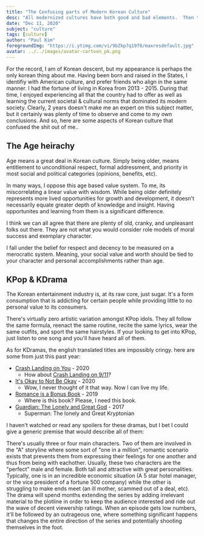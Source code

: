 ```yaml
---
title: "The Confusing parts of Modern Korean Culture"
desc: "All modernized cultures have both good and bad elements.  Then there are parts that are just confusing..."
date: "Dec 11, 2020"
subject: "culture"
tags: [culture]
author: "Paul Kim"
foregroundImg: "https://i.ytimg.com/vi/9bZkp7q19f0/maxresdefault.jpg"
avatar: ../../images/avatar-cartoon_pk.png
---
```


For the record, I am of Korean descent, but my appearance is perhaps the only korean thing about me. Having been born and raised in the States, I identifiy with American culture, and prefer friends who align in the same manner. I had the fortune of living in Korea from 2013 - 2015. During that time, I enjoyed experiencing all that the country had to offer as well as learning the current societal & cultural norms that dominated its modern society. Clearly, 2 years doesn't make me an expert on this subject matter, but it certainly was plenty of time to observe and come to my own conclusions. And so, here are some aspects of Korean culture that confused the shit out of me..

## The Age heirachy

Age means a great deal in Korean culture. Simply being older, means entitlement to unconditional respect, formal addressment, and priority in most social and political categories (opinions, benefits, etc).

In many ways, I oppose this age based value system. To me, its miscorrelating a linear value with wisdom. While being older definitely represents more lived opportunities for growth and development, it doesn't necessarily equate greater depth of knowledge and insight. Having opportunites and learning from them is a significant difference.

I think we can all agree that there are plenty of old, cranky, and unpleasant folks out there. They are not what you would consider role models of moral success and exemplary character.

I fall under the belief for respect and decency to be measured on a merocratic system. Meaning, your social value and worth should be tied to your character and personal accomplishments rather than age.

## KPop & KDrama

The Korean entertainment industry is, at its raw core, just sugar. It's a form consumption that is addicting for certain people while providing little to no personal value to its consumers.

There's virtually zero artistic variation amongst KPop idols. They all follow the same formula, reenact the same routine, recite the same lyrics, wear the same outfits, and sport the same hairstyles. If your looking to get into KPop, just listen to one song and you'll have heard all of them.

As for KDramas, the english translated titles are impossibly cringy. here are some from just this past year:

- [Crash Landing on You](https://en.wikipedia.org/wiki/Crash_Landing_on_You) - 2020
  - How about [Crash Landing on 9/11]()?
- [It's Okay to Not Be Okay](https://en.wikipedia.org/wiki/It%27s_Okay_to_Not_Be_Okay) - 2020
  - Wow, I never thought of it that way. Now I can live my life.
- [Romance is a Bonus Book](https://asianwiki.com/Romance_is_a_Bonus_Book) - 2019
  - Where is this book? Please, I need this book.
- [Guardian: The Lonely and Great God](https://asianwiki.com/Guardian:_The_Lonely_and_Great_God) - 2017
  - Superman: The lonely and Great Kryptonian

I haven't watched or read any spoilers for these dramas, but I bet I could give a generic premise that would describe all of them:

There's usually three or four main characters. Two of them are involved in the "A" storyline where some sort of "one in a million", romantic scenario exists that prevents them from expressing their feelings for one another and thus from being with eachother. Usually, these two characters are the "perfect" male and female. Both tall and attractive with great personalities. Typically, one is in an incredible economic situation (A 5 star hotel manager, or the vice president of a fortune 500 company) while the other is struggling to make ends meet (an ill mother, scammed out of a deal, etc).  The drama will spend months extending the series by adding irrelevant material to the plotline in order to keep the audience interested and ride out the wave of decent viewership ratings.    When an episode gets low numbers, it'll be followed by an outrageous one, where something significant happens that changes the entire direction of the series and potentially shooting themselves in the foot.  
